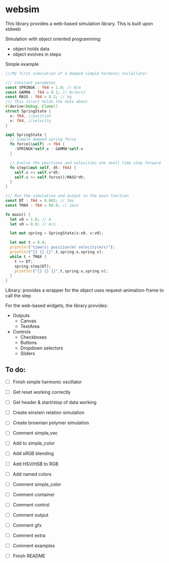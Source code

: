 websim
======

This library provides a web-based simulation library. This is built upon stdweb

Simulation with object oriented programming:
* object holds data
* object evolves in steps

Simple example
```rust
///My first simulation of a damped simple harmonic osciallator

/// Constant parametes
const SPRINGK : f64 = 1.0; // N/m
const GAMMA : f64 = 0.1; // N/(m/s)
const MASS : f64 = 0.2; // kg
/// This struct holds the data about 
#[derive(Debug, Clone)]
struct SpringState {
  x: f64, //position
  v: f64, //velocity
}

impl SpringState {
  // Simple damped spring force
  fn force(&self) -> f64 {
    -SPRINGK*self.x - GAMMA*self.v
  }

  // Evolve the positions and velocities one small time step forward
  fn step(&mut self, dt: f64) {
    self.x += self.v*dt;
    self.v += self.force()/MASS*dt;
  }
}

/// Run the simulation and output in the main function
const DT : f64 = 0.001; // 1ms
const TMAX : f64 = 60.0; // 1min

fn main() {
  let x0 = 1.0; // m
  let v0 = 0.0; // m/s

  let mut spring = SpringState{x:x0, v:v0};

  let mut t = 0.0;
  println!("time(s) position(m) velocity(m/s)");
  println!("{} {} {}",t,spring.x,spring.v);
  while t < TMAX {
    t += DT;
    spring.step(DT);
    println!("{} {} {}",t,spring.x,spring.v);
  } 
}
```

Library:
  provides a wrapper for the object 
    uses request-animation-frame to call the step

For the web-based widgets, the library provides:
* Outputs
  - Canvas
  - TextArea
* Controls
  - Checkboxes
  - Buttons
  - Dropdown selectors
  - Sliders


To do:
------
- [ ] Finish simple harmonic oscillator
-   [ ] Get reset working correctly
-   [ ] Get header & start/stop of data working
- [ ] Create einstein relation simulation
- [ ] Create brownian polymer simulation
- [ ] Comment simple_vec
- [ ] Add to simple_color
-   [ ] Add sRGB blending
-   [ ] Add HSV/HSB to RGB
-   [ ] Add named colors
- [ ] Comment simple_color
- [ ] Comment container
- [ ] Comment control
- [ ] Comment output
- [ ] Comment gfx
- [ ] Comment extra
- [ ] Comment examples
- [ ] Finish README

